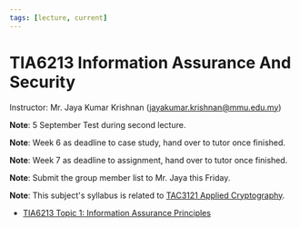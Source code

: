 ```yaml
---
tags: [lecture, current]
---
```


# TIA6213 Information Assurance And Security 

Instructor: Mr. Jaya Kumar Krishnan (jayakumar.krishnan@mmu.edu.my)

**Note**: 5 September Test during second lecture.

**Note**: Week 6 as deadline to case study, hand over to tutor once finished.

**Note**: Week 7 as deadline to assignment, hand over to tutor once finished.

**Note**: Submit the group member list to Mr. Jaya this Friday.

**Note**: This subject's syllabus is related to [TAC3121 Applied Cryptography](202209281126.md).

- [TIA6213 Topic 1: Information Assurance Principles](202408141925.md)
